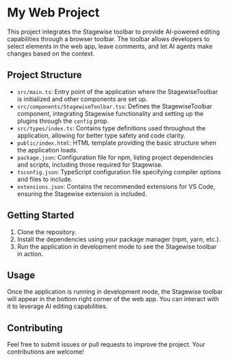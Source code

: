 # My Web Project

This project integrates the Stagewise toolbar to provide AI-powered editing capabilities through a browser toolbar. The toolbar allows developers to select elements in the web app, leave comments, and let AI agents make changes based on the context.

## Project Structure

- `src/main.ts`: Entry point of the application where the StagewiseToolbar is initialized and other components are set up.
- `src/components/StagewiseToolbar.tsx`: Defines the StagewiseToolbar component, integrating Stagewise functionality and setting up the plugins through the `config` prop.
- `src/types/index.ts`: Contains type definitions used throughout the application, allowing for better type safety and code clarity.
- `public/index.html`: HTML template providing the basic structure when the application loads.
- `package.json`: Configuration file for npm, listing project dependencies and scripts, including those required for Stagewise.
- `tsconfig.json`: TypeScript configuration file specifying compiler options and files to include.
- `extensions.json`: Contains the recommended extensions for VS Code, ensuring the Stagewise extension is included.

## Getting Started

1. Clone the repository.
2. Install the dependencies using your package manager (npm, yarn, etc.).
3. Run the application in development mode to see the Stagewise toolbar in action.

## Usage

Once the application is running in development mode, the Stagewise toolbar will appear in the bottom right corner of the web app. You can interact with it to leverage AI editing capabilities.

## Contributing

Feel free to submit issues or pull requests to improve the project. Your contributions are welcome!